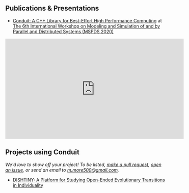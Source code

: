 ## Publications & Presentations

* [Conduit: A C++ Library for Best-Effort High Performance Computing](https://github.com/mmore500/2020-hpsc-conduit-poster) at [The 6th International Workshop on Modeling and Simulation of and by Parallel and Distributed Systems (MSPDS 2020)](http://hpcs2020.cisedu.info/2-conference/workshops-hpcs2020/workshop19-mspds)

<iframe width="560" height="315" src="https://www.youtube.com/embed/tiYaNLbECg4" title="YouTube video player" frameborder="0" allow="accelerometer; autoplay; clipboard-write; encrypted-media; gyroscope; picture-in-picture" allowfullscreen></iframe>

## Projects using Conduit

*We'd love to show off your project!
To be listed, [make a pull request](https://github.com/mmore500/conduit/pulls), [open an issue](https://github.com/mmore500/conduit/issues), or send an email to [m.more500@gmail.com](mailto:m.more500@gmail.com).*

* [DISHTINY: A Platform for Studying Open-Ended Evolutionary Transitions in Individuality](https://github.com/mmore500/dishtiny)
